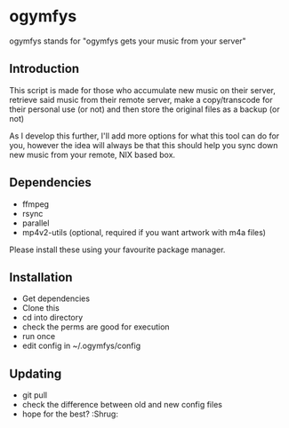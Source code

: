 # ogymfys
ogymfys stands for "ogymfys gets your music from your server"

## Introduction
This script is made for those who accumulate new music on their server, retrieve said music from their remote server, make a copy/transcode for their personal use (or not) and then store the original files as a backup (or not)

As I develop this further, I'll add more options for what this tool can do for you, however the idea will always be that this should help you sync down new music from your remote, NIX based box.

## Dependencies
* ffmpeg
* rsync
* parallel
* mp4v2-utils (optional, required if you want artwork with m4a files)

Please install these using your favourite package manager.

## Installation
* Get dependencies
* Clone this
* cd into directory
* check the perms are good for execution
* run once
* edit config in ~/.ogymfys/config

## Updating
* git pull
* check the difference between old and new config files
* hope for the best? :Shrug:
